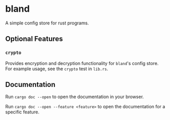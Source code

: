 # bland
A simple config store for rust programs.

##  Optional Features
###  `crypto`
Provides encryption and decryption functionality for `bland`'s config store.
For example usage, see the `crypto` test in `lib.rs`.

##  Documentation
Run `cargo doc --open` to open the documentation in your browser.

Run `cargo doc --open --feature <feature>` to open the documentation for a specific feature.
